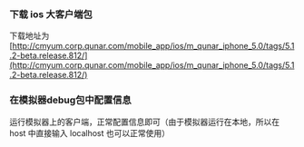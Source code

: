 ### 下载 ios 大客户端包
下载地址为 [http://cmyum.corp.qunar.com/mobile_app/ios/m_qunar_iphone_5.0/tags/5.1.2-beta.release.812/](http://cmyum.corp.qunar.com/mobile_app/ios/m_qunar_iphone_5.0/tags/5.1.2-beta.release.812/)
### 在模拟器debug包中配置信息
运行模拟器上的客户端，正常配置信息即可（由于模拟器运行在本地，所以在 host 中直接输入 localhost 也可以正常使用）
